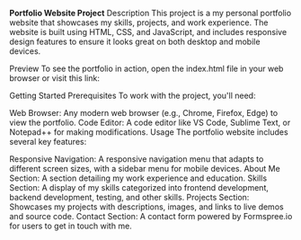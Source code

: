 **Portfolio Website Project**
Description
This project is a my personal portfolio website that showcases my skills, projects, and work experience. The website is built using HTML, CSS, and JavaScript, and includes responsive design features to ensure it looks great on both desktop and mobile devices.

Preview
To see the portfolio in action, open the index.html file in your web browser or visit this link: [
](https://veronikaobrtelova.netlify.app/)

Getting Started
Prerequisites
To work with the project, you'll need:

Web Browser: Any modern web browser (e.g., Chrome, Firefox, Edge) to view the portfolio.
Code Editor: A code editor like VS Code, Sublime Text, or Notepad++ for making modifications.
Usage
The portfolio website includes several key features:

Responsive Navigation: A responsive navigation menu that adapts to different screen sizes, with a sidebar menu for mobile devices.
About Me Section: A section detailing my work experience and education.
Skills Section: A display of my skills categorized into frontend development, backend development, testing, and other skills.
Projects Section: Showcases my projects with descriptions, images, and links to live demos and source code.
Contact Section: A contact form powered by Formspree.io for users to get in touch with me.
